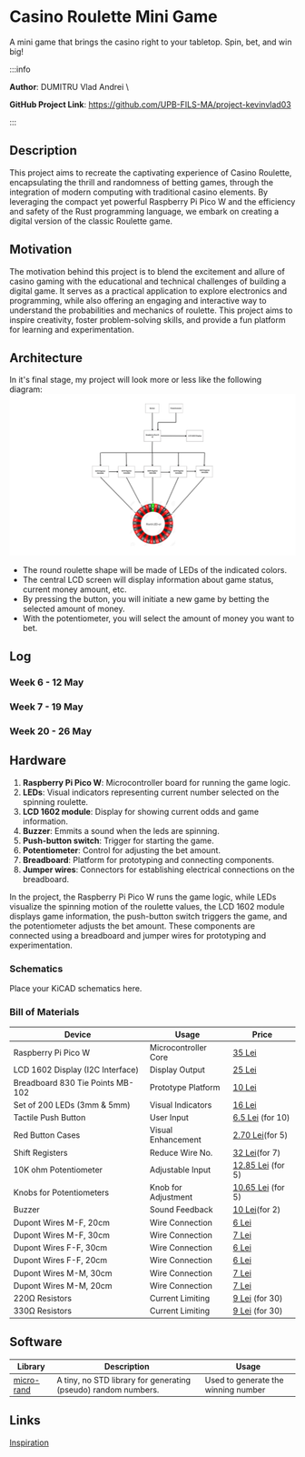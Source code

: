 # Casino Roulette Mini Game
A mini game that brings the casino right to your tabletop. Spin, bet, and win big!

:::info 

**Author**: DUMITRU Vlad Andrei \

**GitHub Project Link**: https://github.com/UPB-FILS-MA/project-kevinvlad03

:::

## Description

This project aims to recreate the captivating experience of Casino Roulette, encapsulating the thrill and randomness of betting games, through the integration of modern computing with traditional casino elements. By leveraging the compact yet powerful Raspberry Pi Pico W and the efficiency and safety of the Rust programming language, we embark on creating a digital version of the classic Roulette game. 

## Motivation

The motivation behind this project is to blend the excitement and allure of casino gaming with the educational and technical challenges of building a digital game. It serves as a practical application to explore electronics and programming, while also offering an engaging and interactive way to understand the probabilities and mechanics of roulette. This project aims to inspire creativity, foster problem-solving skills, and provide a fun platform for learning and experimentation.

## Architecture 

In it's final stage, my project will look more or less like the following diagram:
![Roulette Mini Game Schematic](./Schematic.png)

* The round roulette shape will be made of LEDs of the indicated colors.
* The central LCD screen will display information about game status, current money amount, etc.
* By pressing the button, you will initiate a new game by betting the selected amount of money.
* With the potentiometer, you will select the amount of money you want to bet.
## Log

<!-- write every week your progress here -->

### Week 6 - 12 May

### Week 7 - 19 May

### Week 20 - 26 May

## Hardware

1. **Raspberry Pi Pico W**: Microcontroller board for running the game logic.
2. **LEDs**: Visual indicators representing current number selected on the spinning roulette.
3. **LCD 1602 module**: Display for showing current odds and game information.
4. **Buzzer**: Emmits a sound when the leds are spinning.
5. **Push-button switch**: Trigger for starting the game.
6. **Potentiometer**: Control for adjusting the bet amount.
7. **Breadboard**: Platform for prototyping and connecting components.
8. **Jumper wires**: Connectors for establishing electrical connections on the breadboard.

In the project, the Raspberry Pi Pico W runs the game logic, while LEDs visualize the spinning motion of the roulette values, the LCD 1602 module displays game information, the push-button switch triggers the game, and the potentiometer adjusts the bet amount. These components are connected using a breadboard and jumper wires for prototyping and experimentation.

### Schematics

Place your KiCAD schematics here.

### Bill of Materials

<!-- Fill out this table with all the hardware components that you might need.

The format is 
```
| [Device](link://to/device) | This is used ... | [price](link://to/store) |

```

-->


| Device                           | Usage               | Price |
|----------------------------------|---------------------|-------|
| Raspberry Pi Pico W              | Microcontroller Core | [35 Lei](https://www.optimusdigital.ro/ro/placi-raspberry-pi/12394-raspberry-pi-pico-w.html) |
| LCD 1602 Display (I2C Interface) | Display Output       | [25 Lei](https://www.bitmi.ro/ecran-lcd1602-cu-modul-i2c-iic-10487.html?gad_source=1) |
| Breadboard 830 Tie Points MB-102 | Prototype Platform   | [10 Lei](https://www.bitmi.ro/breadboard-830-puncte-mb-102-10500.html?gad_source=1) |
| Set of 200 LEDs (3mm & 5mm)      | Visual Indicators    | [16 Lei](https://www.bitmi.ro/componente-electronice/set-200-led-uri-de-diferite-culori-3-mm-5-mm-10508.html) |
| Tactile Push Button              | User Input           | [6.5 Lei](https://ardushop.ro/ro/home/97-buton-mic-push-button-trough-hole.html?gad_source=1) (for 10) |
| Red Button Cases                 | Visual Enhancement   | [2.70 Lei](https://ardushop.ro/ro/home/2735-capac-pentru-buton-12x12mm-rosu.html?search_query=capac+pentru+buton&results=1331)(for 5) |
| Shift Registers                  | Reduce Wire No.      | [32 Lei](https://ardushop.ro/ro/electronica/141-ic-shift-register-sn74hc595n-74hc595.html?search_query=shift+registers&results=16)(for 7) |
| 10K ohm Potentiometer            | Adjustable Input     | [12.85 Lei](https://ardushop.ro/ro/electronica/193-potentiometru-10k.html?gad_source=1) (for 5) |
| Knobs for Potentiometers         | Knob for Adjustment  | [10.65 Lei](https://ardushop.ro/ro/electronica/321-buton-pentru-poteniometru.html?gad_source=1) (for 5) |
| Buzzer                           | Sound Feedback       | [10 Lei](https://www.bitmi.ro/electronica/modul-buzzer-activ-compatibil-arduino-10397.html)(for 2) |
| Dupont Wires M-F, 20cm           | Wire Connection      | [6 Lei](https://www.bitmi.ro/electronica/40-x-fire-dupont-tata-mama-20cm-10512.html) |
| Dupont Wires M-F, 30cm           | Wire Connection      | [7 Lei](https://www.bitmi.ro/electronica/40-fire-dupont-tata-mama-30cm-10504.html) |
| Dupont Wires F-F, 30cm           | Wire Connection      | [6 Lei](https://www.bitmi.ro/electronica/40-fire-dupont-mama-mama-30cm-10503.html) |
| Dupont Wires F-F, 20cm           | Wire Connection      | [6 Lei](https://www.bitmi.ro/electronica/40-x-fire-dupont-mama-mama-20cm-10509.html) |
| Dupont Wires M-M, 30cm           | Wire Connection      | [7 Lei](https://www.bitmi.ro/electronica/40-fire-dupont-tata-tata-30cm-10505.html) |
| Dupont Wires M-M, 20cm           | Wire Connection      | [7 Lei](https://www.bitmi.ro/electronica/40-x-fire-dupont-tata-tata-20cm-10511.html) |
| 220Ω Resistors                   | Current Limiting     | [9 Lei](https://ardushop.ro/ro/electronica/211-rezistenta-14w-1-buc.html#/83-valoare_rezistenta-220r) (for 30) |
| 330Ω Resistors                   | Current Limiting     | [9 Lei](https://ardushop.ro/ro/electronica/211-rezistenta-14w-1-buc.html#/85-valoare_rezistenta-330r) (for 30) |


## Software

| Library | Description | Usage |
|---------|-------------|-------|
| [micro-rand](https://crates.io/crates/micro_rand) | A tiny, no STD library for generating (pseudo) random numbers. | Used to generate the winning number |

## Links
[Inspiration](https://github.com/WoXy-Sensei/casino-arduino)
<!-- Add a few links that inspired you and that you think you will use for your project -->

